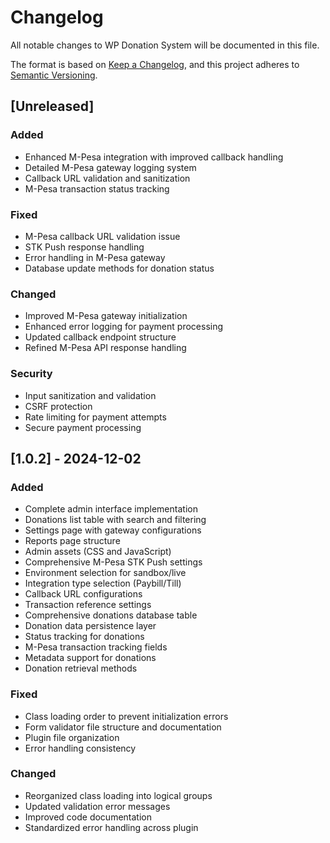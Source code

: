 # Changelog
All notable changes to WP Donation System will be documented in this file.

The format is based on [Keep a Changelog](https://keepachangelog.com/en/1.0.0/),
and this project adheres to [Semantic Versioning](https://semver.org/spec/v2.0.0.html).

## [Unreleased]
### Added
- Enhanced M-Pesa integration with improved callback handling
- Detailed M-Pesa gateway logging system
- Callback URL validation and sanitization
- M-Pesa transaction status tracking

### Fixed
- M-Pesa callback URL validation issue
- STK Push response handling
- Error handling in M-Pesa gateway
- Database update methods for donation status

### Changed
- Improved M-Pesa gateway initialization
- Enhanced error logging for payment processing
- Updated callback endpoint structure
- Refined M-Pesa API response handling

### Security
- Input sanitization and validation
- CSRF protection
- Rate limiting for payment attempts
- Secure payment processing 

## [1.0.2] - 2024-12-02
### Added
- Complete admin interface implementation
- Donations list table with search and filtering
- Settings page with gateway configurations
- Reports page structure
- Admin assets (CSS and JavaScript)
- Comprehensive M-Pesa STK Push settings
- Environment selection for sandbox/live
- Integration type selection (Paybill/Till)
- Callback URL configurations
- Transaction reference settings
- Comprehensive donations database table
- Donation data persistence layer
- Status tracking for donations
- M-Pesa transaction tracking fields
- Metadata support for donations
- Donation retrieval methods

### Fixed
- Class loading order to prevent initialization errors
- Form validator file structure and documentation
- Plugin file organization
- Error handling consistency

### Changed
- Reorganized class loading into logical groups
- Updated validation error messages
- Improved code documentation
- Standardized error handling across plugin